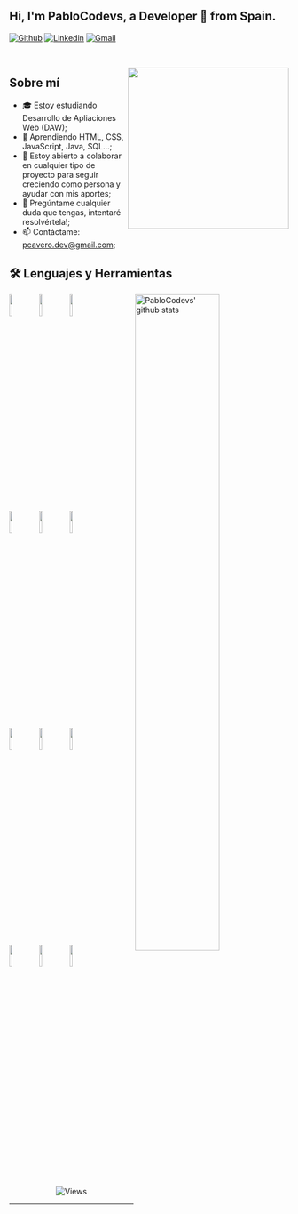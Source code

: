 <!-- Your title -->
## Hi, I'm PabloCodevs, a Developer 🚀 from Spain.

<!-- Badges -->
[![Github](https://img.shields.io/badge/-Github-000?style=flat&logo=Github&logoColor=white)](https://github.com/PabloCodevs)
[![Linkedin](https://img.shields.io/badge/-LinkedIn-blue?style=flat&logo=Linkedin&logoColor=white)](https://es.linkedin.com/in/pablocodevs)
[![Gmail](https://img.shields.io/badge/-Gmail-c14438?style=flat&logo=Gmail&logoColor=white)](mailto:pcavero.dev@gmail.com)

&nbsp;

<!-- Imagen alineada a la derecha -->
<img align="right" width="290" src="https://media.discordapp.net/attachments/621814689994899457/1367215118420672543/e8f453469a3ec97ecd354df465d73913.gif?ex=6813c5cd&is=6812744d&hm=ab0efadfe873f45e1dd356a7654971bb4376f8e691b02c6309300a0d6151d9cd&=&width=625&height=625" />

## Sobre mí

- 🎓 Estoy estudiando Desarrollo de Apliaciones Web (DAW);
- 🌱 Aprendiendo HTML, CSS, JavaScript, Java, SQL...;
- 🤝 Estoy abierto a colaborar en cualquier tipo de proyecto para seguir creciendo como persona y ayudar con mis aportes;
- 💬 Pregúntame cualquier duda que tengas, intentaré resolvértela!;
- 📫 Contáctame: pcavero.dev@gmail.com;

  
## 🛠️ Lenguajes y Herramientas
<p>
  <a href="https://github.com/PabloCodevs">
    <img width="55%" align="right" alt="PabloCodevs' github stats" src="https://github-readme-stats.vercel.app/api?username=PabloCodevs&show_icons=true&hide_border=true" />
  </a>
  <code><img width="10%" src="https://www.vectorlogo.zone/logos/w3_html5/w3_html5-ar21.svg"></code>
  <code><img width="10%" src="https://www.vectorlogo.zone/logos/w3_css/w3_css-ar21.svg"></code>
  <code><img width="10%" src="https://www.vectorlogo.zone/logos/javascript/javascript-ar21.svg"></code>
  <br />
  <code><img width="10%" src="https://www.vectorlogo.zone/logos/java/java-ar21.svg"></code>
  <code><img width="10%" src="https://www.vectorlogo.zone/logos/mysql/mysql-ar21.svg"></code>
  <code><img width="10%" src="https://www.vectorlogo.zone/logos/typescriptlang/typescriptlang-ar21.svg"></code>
  <br />
  <code><img width="10%" src="https://www.vectorlogo.zone/logos/phpmyadmin/phpmyadmin-ar21.svg"></code>
  <code><img width="10%" src="https://www.vectorlogo.zone/logos/reactjs/reactjs-ar21.svg"></code>
  <code><img width="10%" src="https://www.vectorlogo.zone/logos/git-scm/git-scm-ar21.svg"></code>
  <br />
  <code><img width="10%" src="https://www.vectorlogo.zone/logos/apache/apache-ar21.svg"></code>
  <code><img width="10%" src="https://www.vectorlogo.zone/logos/eclipse/eclipse-ar21.svg"></code>
  <code><img width="10%" src="https://www.vectorlogo.zone/logos/visualstudio_code/visualstudio_code-ar21.svg"></code>
</p>

&nbsp;

<p align="center">
  <img alt="Views" src="https://badges.pufler.dev/visits/PabloCodevs/PabloCodevs" />
</p>

---

<!-- Optional project showcase -->
<!-- 
<p align="center">
  <a href="https://github.com/PabloCodevs/your-project">
    <img align="center" src="https://github-readme-stats.vercel.app/api/pin/?username=PabloCodevs&repo=your-project" />
  </a>
</p>
-->
